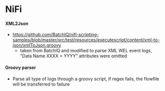 # NiFi
#### XML2Json 
* https://github.com/BatchIQ/nifi-scripting-samples/blob/master/src/test/resources/executescript/content/xml-to-json/xmlToJson.groovy 
  * taken from BatchIQ and modified to parse XML WEL event logs, "Data Name XXXX = YYYY" attributes were omitted
  
#### Groovy parser
* Parse all type of logs through a groovy script, if regex fails, the flowfile will be transferred to failure

